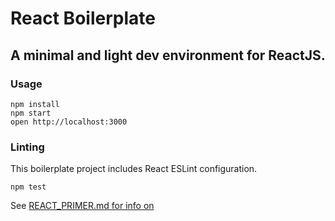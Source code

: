 # React Boilerplate

## A minimal and light dev environment for ReactJS.

### Usage

```
npm install
npm start
open http://localhost:3000
```

### Linting

This boilerplate project includes React ESLint configuration.

```
npm test
```

See [REACT_PRIMER.md for info on ]('./REACT_PRIMER.md')

